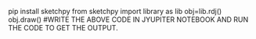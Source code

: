 pip install sketchpy 
from sketchpy import library as lib
obj=lib.rdj()
obj.draw()
#WRITE THE ABOVE CODE IN JYUPITER NOTEBOOK AND RUN THE CODE TO GET THE OUTPUT.
